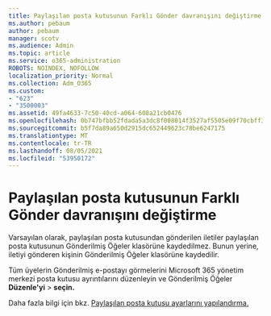 ```yaml
---
title: Paylaşılan posta kutusunun Farklı Gönder davranışını değiştirme
ms.author: pebaum
author: pebaum
manager: scotv
ms.audience: Admin
ms.topic: article
ms.service: o365-administration
ROBOTS: NOINDEX, NOFOLLOW
localization_priority: Normal
ms.collection: Adm_O365
ms.custom:
- "623"
- "3500003"
ms.assetid: 49fa4633-7c50-40cd-a064-608a21cb0476
ms.openlocfilehash: 0b747bfbb52fdada5a3dc8f008014f3527af5505e09f70cbff3e33ad01a4248e
ms.sourcegitcommit: b5f7da89a650d2915dc652449623c78be6247175
ms.translationtype: MT
ms.contentlocale: tr-TR
ms.lasthandoff: 08/05/2021
ms.locfileid: "53950172"
---
```

# <a name="changing-shared-mailbox-send-as-behavior"></a>Paylaşılan posta kutusunun Farklı Gönder davranışını değiştirme

Varsayılan olarak, paylaşılan posta kutusundan gönderilen iletiler paylaşılan posta kutusunun Gönderilmiş Öğeler klasörüne kaydedilmez. Bunun yerine, iletiyi gönderen kişinin Gönderilmiş Öğeler klasörüne kaydedilir.
  
Tüm üyelerin Gönderilmiş e-postayı görmelerini Microsoft 365 yönetim merkezi posta kutusu ayrıntılarını düzenleyin ve Gönderilmiş Öğeler **Düzenle'yi** \> **seçin.**
  
Daha fazla bilgi için bkz. [Paylaşılan posta kutusu ayarlarını yapılandırma.](https://docs.microsoft.com/microsoft-365/admin/email/configure-a-shared-mailbox#allow-everyone-to-see-the-sent-email-the-replies)
  